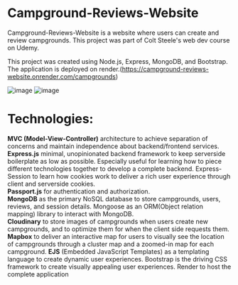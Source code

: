 # Campground-Reviews-Website
Campground-Reviews-Website is a website where users can create and review campgrounds. This project was part of Colt Steele's web dev course on Udemy.

This project was created using Node.js, Express, MongoDB, and Bootstrap. The application is deployed on render.(https://campground-reviews-website.onrender.com/campgrounds)

![image](https://github.com/RuihaoWei95/Campground-Reviews-Website/assets/104181507/eb5b785c-ede3-4f7a-b2b1-d0744fe885e0)
![image](https://github.com/RuihaoWei95/Campground-Reviews-Website/assets/104181507/9b1c79b5-903a-4638-98fd-497e229aaeb5)

# Technologies:
**MVC (Model-View-Controller)** architecture to achieve separation of concerns and maintain independence about backend/frontend services. \
**Express.js** minimal, unopinionated backend framework to keep serverside boilerplate as low as possible. Especially useful for learning how to piece different technologies together to develop a complete backend. Express-Session to learn how cookies work to deliver a rich user experience through client and serverside cookies. \
**Passport.js** for authentication and authorization. \
**MongoDB** as the primary NoSQL database to store campgrounds, users, reviews, and session details. Mongoose as an ORM(Object relation mapping) library to interact with MongoDB. \
**Cloudinary** to store images of campgrounds when users create new campgrounds, and to optimize them for when the client side requests them. \
**Mapbox** to deliver an interactive map for users to visually see the location of campgrounds through a cluster map and a zoomed-in map for each campground.
**EJS** (Embedded JavaScript Templates) as a templating language to create dynamic user experiences. 
Bootstrap is the driving CSS framework to create visually appealing user experiences. 
Render to host the complete application
